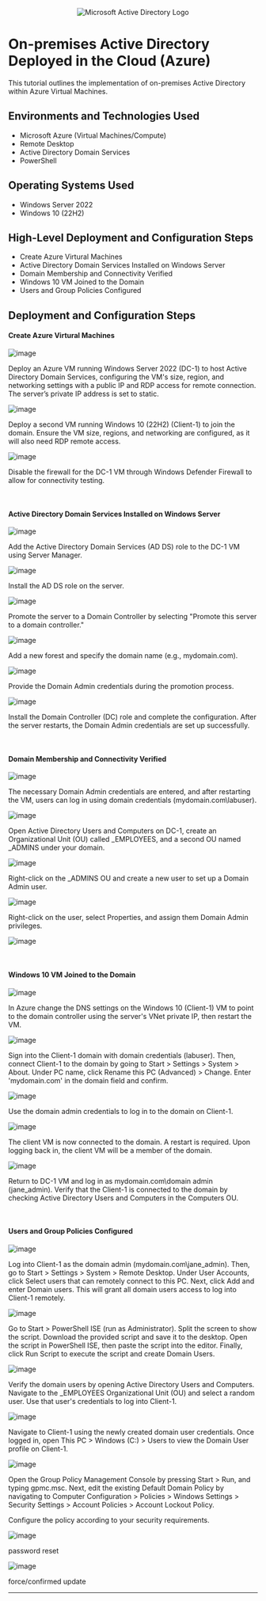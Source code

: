 <p align="center">
<img src="https://i.imgur.com/pU5A58S.png" alt="Microsoft Active Directory Logo"/>
</p>

<h1>On-premises Active Directory Deployed in the Cloud (Azure)</h1>
This tutorial outlines the implementation of on-premises Active Directory within Azure Virtual Machines.<br />


<h2>Environments and Technologies Used</h2>

- Microsoft Azure (Virtual Machines/Compute)
- Remote Desktop
- Active Directory Domain Services
- PowerShell

<h2>Operating Systems Used </h2>

- Windows Server 2022
- Windows 10 (22H2)

<h2>High-Level Deployment and Configuration Steps</h2>

- Create Azure Virtural Machines
- Active Directory Domain Services Installed on Windows Server
- Domain Membership and Connectivity Verified
- Windows 10 VM Joined to the Domain
- Users and Group Policies Configured

<h2>Deployment and Configuration Steps</h2>

<p>
<h4>Create Azure Virtural Machines</h4>

![image](https://github.com/user-attachments/assets/8b239299-f7ac-4348-902e-e3cbd1d6ed9a)

</p>
<p>
Deploy an Azure VM running Windows Server 2022 (DC-1) to host Active Directory Domain Services, configuring the VM's size, region, and networking settings with a public IP and RDP access for remote connection. The server’s private IP address is set to static.
</p>
<p>

![image](https://github.com/user-attachments/assets/eea8af42-6473-4bea-843c-564b83252a1c)

</p>
<p>
Deploy a second VM running Windows 10 (22H2) (Client-1) to join the domain. Ensure the VM size, regions, and networking are configured, as it will also need RDP remote access.
</p>
<p>



![image](https://github.com/user-attachments/assets/15e43c64-b58d-47a2-a226-a66067c63042)

</p>
<p>
Disable the firewall for the DC-1 VM through Windows Defender Firewall to allow for connectivity testing.
</p>
<p>


</p>
<br />

<p>
<h4>Active Directory Domain Services Installed on Windows Server</h4>

![image](https://github.com/user-attachments/assets/82f5b9b3-5704-4012-8e62-939b90ed2f0c)

</p>
<p>
Add the Active Directory Domain Services (AD DS) role to the DC-1 VM using Server Manager.
</p>
<p>

![image](https://github.com/user-attachments/assets/41268788-e34a-4630-9d5f-34dff5768552)

</p>
<p>
Install the AD DS role on the server.
</p>
<p>

![image](https://github.com/user-attachments/assets/cb4a2082-0350-413b-a9fa-5cb4587cf07c)

</p>
<p>
Promote the server to a Domain Controller by selecting "Promote this server to a domain controller."
</p>
<p>

![image](https://github.com/user-attachments/assets/e873a841-e9dc-435f-b775-8faa1d502c97)

</p>
<p>
Add a new forest and specify the domain name (e.g., mydomain.com).
</p>
<p>

![image](https://github.com/user-attachments/assets/4fffae21-eb50-4801-b13f-81d94f9b08d4)

</p>
<p>
Provide the Domain Admin credentials during the promotion process.
</p>
<p>
  
![image](https://github.com/user-attachments/assets/6b95c2e1-c5ad-458e-bc12-dc0f256dd50f)

</p>
<p>
Install the Domain Controller (DC) role and complete the configuration. After the server restarts, the Domain Admin credentials are set up successfully.
</p>
<p>


</p>
<br />

<p>
<h4>Domain Membership and Connectivity Verified</h4>

![image](https://github.com/user-attachments/assets/61480065-cd96-4a0c-992a-50089eebac00)

</p>
<p>
The necessary Domain Admin credentials are entered, and after restarting the VM, users can log in using domain credentials (mydomain.com\labuser).
</p>
<p>

![image](https://github.com/user-attachments/assets/32353a93-c307-40d5-9cf9-08f148578a9b)

</p>
<p>
Open Active Directory Users and Computers on DC-1, create an Organizational Unit (OU) called _EMPLOYEES, and a second OU named _ADMINS under your domain.
</p>
<p>

![image](https://github.com/user-attachments/assets/3eb974b2-f424-4b90-b3ce-9226c368e68c)

</p>
<p>
Right-click on the _ADMINS OU and create a new user to set up a Domain Admin user. 
</p>
<p>

![image](https://github.com/user-attachments/assets/2ab53e69-0d4d-4983-a306-0a36bf611175)

</p>
<p>
Right-click on the user, select Properties, and assign them Domain Admin privileges.
</p>
<p>

![image](https://github.com/user-attachments/assets/98f43f6d-8b5f-4a8b-973d-842b0800271d)  
 
</p>
<p>


</p>
<br />

<p>
<h4>Windows 10 VM Joined to the Domain</h4>

![image](https://github.com/user-attachments/assets/9c63196b-6db1-4628-997b-11a5bd618f74)

</p>
<p>
In Azure change the DNS settings on the Windows 10 (Client-1) VM to point to the domain controller using the server's VNet private IP, then restart the VM.
</p>
<p>

![image](https://github.com/user-attachments/assets/e50a1a76-92f9-4520-aadc-4aede8a30008)

</p>
<p>
Sign into the Client-1 domain with domain credentials (labuser). Then, connect Client-1 to the domain by going to Start > Settings > System > About. Under PC name, click Rename this PC (Advanced) > Change. Enter 'mydomain.com' in the domain field and confirm. 
</p>
<p>

![image](https://github.com/user-attachments/assets/98f43f6d-8b5f-4a8b-973d-842b0800271d)

</p>
<p>
Use the domain admin credentials to log in to the domain on Client-1.
</p>
<p>

![image](https://github.com/user-attachments/assets/7bd54faf-31b7-49c0-b2f3-10dc0c5b4eb8)

</p>
<p>
The client VM is now connected to the domain. A restart is required. Upon logging back in, the client VM will be a member of the domain.
</p>
<p>

![image](https://github.com/user-attachments/assets/41905e10-11ca-4502-9986-e3f5aa166a62)

</p>
<p>
Return to DC-1 VM and log in as mydomain.com\domain admin (jane_admin). Verify that the Client-1 is connected to the domain by checking Active Directory Users and Computers in the Computers OU.
</p>
<p>


</p>
<br />

<p>

<h4>Users and Group Policies Configured</h4>


![image](https://github.com/user-attachments/assets/ea334f3f-332b-4208-834c-09eeac93253e)


Log into Client-1 as the domain admin (mydomain.com\jane_admin). Then, go to Start > Settings > System > Remote Desktop. Under User Accounts, click Select users that can remotely connect to this PC. Next, click Add and enter Domain users. This will grant all domain users access to log into Client-1 remotely.


![image](https://github.com/user-attachments/assets/c4467ae6-1ed0-4a0e-9a09-1cac174643d9)

Go to Start > PowerShell ISE (run as Administrator). Split the screen to show the script. Download the provided script and save it to the desktop. Open the script in PowerShell ISE, then paste the script into the editor. Finally, click Run Script to execute the script and create Domain Users.

![image](https://github.com/user-attachments/assets/2119f041-b2d0-49cb-8b86-252a8c2a7d4e)


Verify the domain users by opening Active Directory Users and Computers. Navigate to the _EMPLOYEES Organizational Unit (OU) and select a random user. Use that user's credentials to log into Client-1.


![image](https://github.com/user-attachments/assets/d45d00df-dbde-47d5-8120-5b6e789e0ff0)


Navigate to Client-1 using the newly created domain user credentials. Once logged in, open This PC > Windows (C:) > Users to view the Domain User profile on Client-1.


![image](https://github.com/user-attachments/assets/6fbac9ba-07b6-41bb-a162-d3f093faea90)

Open the Group Policy Management Console by pressing Start > Run, and typing gpmc.msc.
Next, edit the existing Default Domain Policy by navigating to Computer Configuration > Policies > Windows Settings > Security Settings > Account Policies > Account Lockout Policy.

Configure the policy according to your security requirements. 

![image](https://github.com/user-attachments/assets/fee21f53-6e96-4372-a06a-724cfb03d8b3)

password reset


![image](https://github.com/user-attachments/assets/cf2bf5b1-a37e-43c3-8eeb-97ec01965357)

force/confirmed update

----





</p>
<p>

  
</p>
<br />

<p>





</p>
<p>
